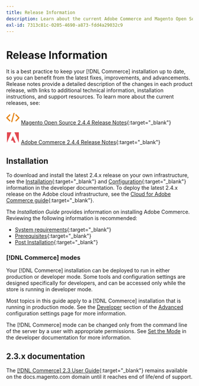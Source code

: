 ```yaml
---
title: Release Information
description: Learn about the current Adobe Commerce and Magento Open Source release.
exl-id: 7313c81c-0205-4690-a873-fdd4a29032c9
---
```

# Release Information

It is a best practice to keep your [!DNL Commerce] installation up to date, so you can benefit from the latest fixes, improvements, and advancements. Release notes provide a detailed description of the changes in each product release, with links to additional technical information, installation instructions, and support resources. To learn more about the current releases, see:

![Magento Open Source](../assets/open-source.svg) [Magento Open Source 2.4.4 Release Notes][2]{:target="_blank"}

![Adobe Commerce](../assets/adobe-logo.svg) [Adobe Commerce 2.4.4 Release Notes][1]{:target="_blank"}

## Installation

To download and install the latest 2.4.x release on your own infrastructure, see the [Installation][3]{:target="_blank"} and [Configuration][4]{:target="_blank"} information in the developer documentation. To deploy the latest 2.4.x release on the Adobe cloud infrastructure, see the [Cloud for Adobe Commerce guide](https://devdocs.magento.com/cloud/bk-cloud.html){:target="_blank"}.

The _Installation Guide_ provides information on installing Adobe Commerce. Reviewing the following information is recommended:

- [System requirements][5]{:target="_blank"}
- [Prerequisites][6]{:target="_blank"}
- [Post Installation][7]{:target="_blank"}

### [!DNL Commerce] modes

Your [!DNL Commerce] installation can be deployed to run in either production or developer mode. Some tools and configuration settings are designed specifically for developers, and can be accessed only while the store is running in developer mode.

Most topics in this guide apply to a [!DNL Commerce] installation that is running in production mode. See the [Developer](https://docs.magento.com/user-guide/configuration/advanced/developer.html) section of the [Advanced](https://docs.magento.com/user-guide/configuration/advanced.html) configuration settings page for more information.

The [!DNL Commerce] mode can be changed only from the command line of the server by a user with appropriate permissions. See [Set the Mode](https://devdocs.magento.com/guides/v2.4/config-guide/cli/config-cli-subcommands-mode.html) in the developer documentation for more information.


## 2.3.x documentation

The [[!DNL Commerce] 2.3 User Guide][8]{:target="_blank"} remains available on the docs.magento.com domain until it reaches end of life/end of support.


[1]: https://devdocs.magento.com/guides/v2.4/release-notes/commerce-2-4-4.html
[2]: https://devdocs.magento.com/guides/v2.4/release-notes/open-source-2-4-4.html
[3]: https://devdocs.magento.com/guides/v2.4/install-gde/install-flow-diagram.html
[4]: https://devdocs.magento.com/guides/v2.4/config-guide/bk-config-guide.html
[5]: https://devdocs.magento.com/guides/v2.4/install-gde/system-requirements.html
[6]: https://devdocs.magento.com/guides/v2.4/install-gde/prereq/prereq-overview.html
[7]: https://devdocs.magento.com/guides/v2.4/install-gde/continue-to-verify_cli.html
[8]: https://docs.magento.com/user-guide/v2.3/
